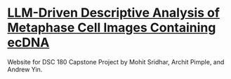 # <a href = "ecdna-vqa-github.io">LLM-Driven Descriptive Analysis of Metaphase Cell Images Containing ecDNA</a>
Website for DSC 180 Capstone Project by Mohit Sridhar, Archit Pimple, and Andrew Yin.
